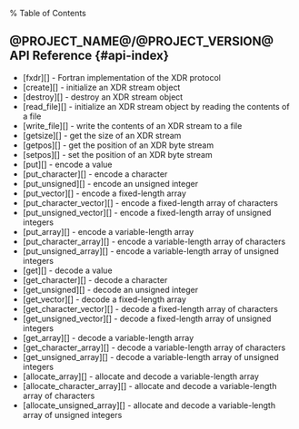 % Table of Contents

@PROJECT_NAME@/@PROJECT_VERSION@ API Reference {#api-index}
----------------------------------------------

* [fxdr][] - Fortran implementation of the XDR protocol
* [create][] - initialize an XDR stream object
* [destroy][] - destroy an XDR stream object
* [read_file][] - initialize an XDR stream object by reading the contents of a file
* [write_file][] - write the contents of an XDR stream to a file
* [getsize][] - get the size of an XDR stream
* [getpos][] - get the position of an XDR byte stream
* [setpos][] - set the position of an XDR byte stream
* [put][] - encode a value
* [put_character][] - encode a character
* [put_unsigned][] - encode an unsigned integer
* [put_vector][] - encode a fixed-length array
* [put_character_vector][] - encode a fixed-length array of characters
* [put_unsigned_vector][] - encode a fixed-length array of unsigned integers
* [put_array][] - encode a variable-length array
* [put_character_array][] - encode a variable-length array of characters
* [put_unsigned_array][] - encode a variable-length array of unsigned integers
* [get][] - decode a value
* [get_character][] - decode a character
* [get_unsigned][] - decode an unsigned integer
* [get_vector][] - decode a fixed-length array
* [get_character_vector][] - decode a fixed-length array of characters
* [get_unsigned_vector][] - decode a fixed-length array of unsigned integers
* [get_array][] - decode a variable-length array
* [get_character_array][] - decode a variable-length array of characters
* [get_unsigned_array][] - decode a variable-length array of unsigned integers
* [allocate_array][] - allocate and decode a variable-length array
* [allocate_character_array][] - allocate and decode a variable-length array of characters
* [allocate_unsigned_array][] - allocate and decode a variable-length array of unsigned integers
